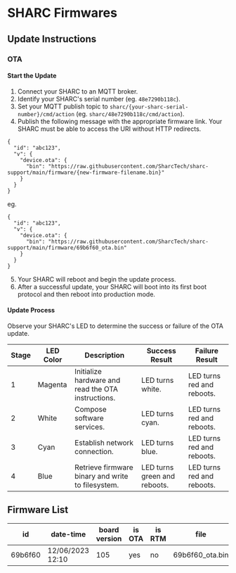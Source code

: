 # SHARC Firmwares

## Update Instructions

### OTA

#### Start the Update

1. Connect your SHARC to an MQTT broker.
2. Identify your SHARC's serial number (eg. `48e7290b118c`).
3. Set your MQTT publish topic to `sharc/{your-sharc-serial-number}/cmd/action` (eg. `sharc/48e7290b118c/cmd/action`).
4. Publish the following message with the appropriate firmware link.  Your SHARC must be able to access the URI without HTTP redirects.

```
{
  "id": "abc123",
  "v": {
    "device.ota": {
      "bin": "https://raw.githubusercontent.com/SharcTech/sharc-support/main/firmware/{new-firmware-filename.bin}"
    }
  }
}
```

eg.

```
{
  "id": "abc123",
  "v": {
    "device.ota": {
      "bin": "https://raw.githubusercontent.com/SharcTech/sharc-support/main/firmware/69b6f60_ota.bin"
    }
  }
}
```

5. Your SHARC will reboot and begin the update process.
6. After a successful update, your SHARC will boot into its first boot protocol and then reboot into production mode.

#### Update Process

Observe your SHARC's LED to determine the success or failure of the OTA update.

| Stage | LED Color | Description | Success Result | Failure Result |
| ---   | ---       | --- | --- | --- |
| 1     | Magenta   | Initialize hardware and read the OTA instructions. | LED turns white. | LED turns red and reboots. |
| 2     | White     | Compose software services. | LED turns cyan. | LED turns red and reboots. |
| 3     | Cyan      | Establish network connection. | LED turns blue. | LED turns red and reboots. |
| 4     | Blue      | Retrieve firmware binary and write to filesystem. | LED turns green and reboots. | LED turns red and reboots. 

## Firmware List

| id | date-time | board version | is OTA | is RTM | file | comments |
| --- | --- | --- | --- | --- | --- | --- |
| 69b6f60 | 12/06/2023 12:10 | 105 | yes | no | 69b6f60_ota.bin | OTA Test |

